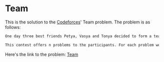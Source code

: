 # Team

This is the solution to the [Codeforces](https://codeforces.com)' Team problem. The problem is as follows:

```markdown
One day three best friends Petya, Vasya and Tonya decided to form a team and take part in programming contests. Participants are usually offered several problems during programming contests. Long before the start the friends decided that they will implement a problem if at least two of them are sure about the solution. Otherwise, the friends won't write the problem's solution.

This contest offers n problems to the participants. For each problem we know, which friend is sure about the solution. Help the friends find the number of problems for which they will write a solution.
```

Here's the link to the problem: [Team](https://codeforces.com/problemset/problem/231/A)
